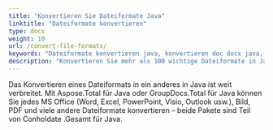 ```yaml
---
title: "Konvertieren Sie Dateiformate Java"
linktitle: "Dateiformate konvertieren"
type: docs
weight: 10
url: /convert-file-formats/
keywords: "Dateiformate konvertieren java, konvertieren doc docx java, konvertieren xls xlsx java, konvertieren word in pdf java, konvertieren PDF in HTML java, konvertieren html in pdf java, konvertieren docx in pdf java, konvertieren xlsx in pdf java, konvertieren bild in pdf java , konvertieren Sie AutoCad Java, konvertieren Sie PNG in PDF Java"
description: "Konvertieren Sie mehr als 100 wichtige Dateiformate in Java."
---
```


Das Konvertieren eines Dateiformats in ein anderes in Java ist weit verbreitet. Mit Aspose.Total für Java oder GroupDocs.Total für Java können Sie jedes MS Office (Word, Excel, PowerPoint, Visio, Outlook usw.), Bild, PDF und viele andere Dateiformate konvertieren – beide Pakete sind Teil von Conholdate .Gesamt für Java.

